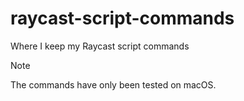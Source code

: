 # raycast-script-commands
Where I keep my Raycast script commands

> [!NOTE]
> The commands have only been tested on macOS.
